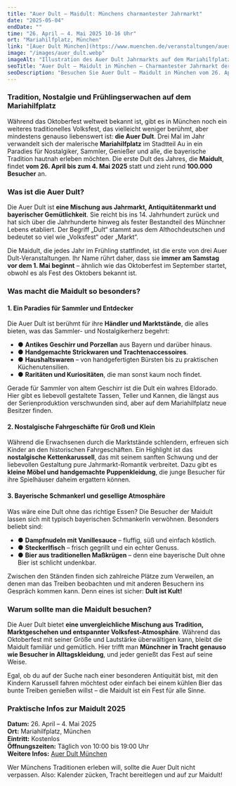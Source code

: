 ```yaml
---
title: "Auer Dult – Maidult: Münchens charmantester Jahrmarkt"
date: "2025-05-04"
endDate: ""
time: "26. April – 4. Mai 2025 10-16 Uhr"
ort: "Mariahilfplatz, München"
link: "[Auer Dult München](https://www.muenchen.de/veranstaltungen/auer-dult)"
image: "/images/auer_dult.webp"
imageAlt: "Illustration des Auer Dult Jahrmarkts auf dem Mariahilfplatz in München mit Verkaufsständen, Besuchern und traditionellen Zelten"
seoTitle: "Auer Dult – Maidult in München – Charmantester Jahrmarkt der Stadt"
seoDescription: "Besuchen Sie Auer Dult – Maidult in München vom 26. April bis 4. Mai 2025 auf dem Mariahilfplatz. Erleben Sie den traditionellen Jahrmarkt mit Kunsthandwerk, kulinarischen Köstlichkeiten und einzigartigen Ständen."
---
```


### **Tradition, Nostalgie und Frühlingserwachen auf dem Mariahilfplatz**

Während das Oktoberfest weltweit bekannt ist, gibt es in München noch ein weiteres traditionelles Volksfest, das vielleicht weniger berühmt, aber mindestens genauso liebenswert ist: **die Auer Dult**. Drei Mal im Jahr verwandelt sich der malerische **Mariahilfplatz** im Stadtteil Au in ein Paradies für Nostalgiker, Sammler, Genießer und alle, die bayerische Tradition hautnah erleben möchten. Die erste Dult des Jahres, die **Maidult**, findet **vom 26. April bis zum 4. Mai 2025** statt und zieht rund **100.000 Besucher** an.

### **Was ist die Auer Dult?**
Die Auer Dult ist **eine Mischung aus Jahrmarkt, Antiquitätenmarkt und bayerischer Gemütlichkeit**. Sie reicht bis ins 14. Jahrhundert zurück und hat sich über die Jahrhunderte hinweg als fester Bestandteil des Münchner Lebens etabliert. Der Begriff „Dult“ stammt aus dem Althochdeutschen und bedeutet so viel wie „Volksfest“ oder „Markt“.

Die Maidult, die jedes Jahr im Frühling stattfindet, ist die erste von drei Auer Dult-Veranstaltungen. Ihr Name rührt daher, dass sie **immer am Samstag vor dem 1. Mai beginnt** – ähnlich wie das Oktoberfest im September startet, obwohl es als Fest des Oktobers bekannt ist.

### **Was macht die Maidult so besonders?**

#### **1. Ein Paradies für Sammler und Entdecker**
Die Auer Dult ist berühmt für ihre **Händler und Marktstände**, die alles bieten, was das Sammler- und Nostalgikerherz begehrt:
- ● **Antikes Geschirr und Porzellan** aus Bayern und darüber hinaus.
- ● **Handgemachte Strickwaren und Trachtenaccessoires**.
- ● **Haushaltswaren** – von handgefertigten Bürsten bis zu praktischen Küchenutensilien.
- ● **Raritäten und Kuriositäten**, die man sonst kaum noch findet.

Gerade für Sammler von altem Geschirr ist die Dult ein wahres Eldorado. Hier gibt es liebevoll gestaltete Tassen, Teller und Kannen, die längst aus der Serienproduktion verschwunden sind, aber auf dem Mariahilfplatz neue Besitzer finden.

#### **2. Nostalgische Fahrgeschäfte für Groß und Klein**
Während die Erwachsenen durch die Marktstände schlendern, erfreuen sich Kinder an den historischen Fahrgeschäften. Ein Highlight ist das **nostalgische Kettenkarussell**, das mit seinem sanften Schwung und der liebevollen Gestaltung pure Jahrmarkt-Romantik verbreitet. Dazu gibt es **kleine Möbel und handgemachte Puppenkleidung**, die junge Besucher für ihre Spielhäuser daheim ergattern können.

#### **3. Bayerische Schmankerl und gesellige Atmosphäre**
Was wäre eine Dult ohne das richtige Essen? Die Besucher der Maidult lassen sich mit typisch bayerischen Schmankerln verwöhnen. Besonders beliebt sind:
- ● **Dampfnudeln mit Vanillesauce** – fluffig, süß und einfach köstlich.
- ● **Steckerlfisch** – frisch gegrillt und ein echter Genuss.
- ● **Bier aus traditionellen Maßkrügen** – denn eine bayerische Dult ohne Bier ist schlicht undenkbar.

Zwischen den Ständen finden sich zahlreiche Plätze zum Verweilen, an denen man das Treiben beobachten und mit anderen Besuchern ins Gespräch kommen kann. Denn eines ist sicher: **Dult ist Kult!**

### **Warum sollte man die Maidult besuchen?**
Die Auer Dult bietet **eine unvergleichliche Mischung aus Tradition, Marktgeschehen und entspannter Volksfest-Atmosphäre**. Während das Oktoberfest mit seiner Größe und Lautstärke überwältigen kann, bleibt die Maidult familiär und gemütlich. Hier trifft man **Münchner in Tracht genauso wie Besucher in Alltagskleidung**, und jeder genießt das Fest auf seine Weise.

Egal, ob du auf der Suche nach einer besonderen Antiquität bist, mit den Kindern Karussell fahren möchtest oder einfach bei einem kühlen Bier das bunte Treiben genießen willst – die Maidult ist ein Fest für alle Sinne.

### **Praktische Infos zur Maidult 2025**
**Datum:** 26. April – 4. Mai 2025  
**Ort:** Mariahilfplatz, München  
**Eintritt:** Kostenlos  
**Öffnungszeiten:** Täglich von 10:00 bis 19:00 Uhr  
**Weitere Infos:** [Auer Dult München](https://www.muenchen.de/veranstaltungen/auer-dult)

Wer Münchens Traditionen erleben will, sollte die Auer Dult nicht verpassen. Also: Kalender zücken, Tracht bereitlegen und auf zur Maidult!
